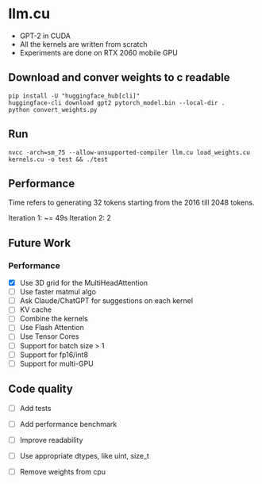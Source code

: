 

# llm.cu

- GPT-2 in CUDA
- All the kernels are written from scratch
- Experiments are done on RTX 2060 mobile GPU

## Download and conver weights to c readable

```
pip install -U "huggingface_hub[cli]"
huggingface-cli download gpt2 pytorch_model.bin --local-dir .
python convert_weights.py
```

## Run 

```
nvcc -arch=sm_75 --allow-unsupported-compiler llm.cu load_weights.cu kernels.cu -o test && ./test
```

## Performance

Time refers to generating 32 tokens starting from the 2016 till 2048 tokens.

Iteration 1: ~= 49s
Iteration 2: 2

## Future Work

### Performance

- [x] Use 3D grid for the MultiHeadAttention
- [ ] Use faster matmul algo
- [ ] Ask Claude/ChatGPT for suggestions on each kernel
- [ ] KV cache
- [ ] Combine the kernels
- [ ] Use Flash Attention
- [ ] Use Tensor Cores
- [ ] Support for batch size > 1
- [ ] Support for fp16/int8
- [ ] Support for multi-GPU

## Code quality

- [ ] Add tests
- [ ] Add performance benchmark
- [ ] Improve readability
- [ ] Use appropriate dtypes, like uint, size_t
- [ ] Remove weights from cpu



